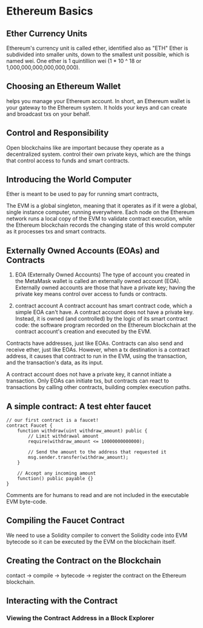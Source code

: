# Ethereum Basics


## Ether Currency Units
Ethereum's currency unit is called ether, identified also as "ETH"
Ether is subdivided into smaller units, down to the smallest unit possible, which is named wei. 
One ether is 1 quintillion wei (1 * 10 ^ 18 or 1,000,000,000,000,000,000).


## Choosing an Ethereum Wallet
helps you manage your Ethereum account. In short, an Ethereum wallet is your gateway to the Ethereum system. It holds your keys and can create and broadcast txs on your behalf.


## Control and Responsibility
Open blockchains like are important because they operate as a decentralized system. control their own private keys, which are the things that control access to funds and smart contracts. 


## Introducing the World Computer
Ether is meant to be used to pay for running smart contracts, 

The EVM is a global singleton, meaning that it operates as if it were a global, single instance computer, running everywhere. Each node on the Ethereum network runs a local copy of the EVM to validate contract execution, while the Ethereum blockchain records the changing state of this wrold computer as it processes txs and smart contracts. 


## Externally Owned Accounts (EOAs) and Contracts
1. EOA (Externally Owned Accounts)
The type of account you created in the MetaMask wallet is called an externally owned account (EOA). 
Externally owned accounts are those that have a private key; having the private key means control over access to funds or contracts. 

2. contract account
A contract account has smart contract code, which a simple EOA can't have. A contract account does not have a private key. Instead, it is owned (and controlled) by the logic of its smart contract code: the software program recorded on the Ethereum blockchain at the contract account's creation and executed by the EVM. 

Contracts have addresses, just like EOAs. Contracts can also send and receive ether, just like EOAs. However, when a tx destination is a contract address, it causes that contract to run in the EVM, using the transaction, and the transaction's data, as its input. 

A contract account does not have a private key, it cannot initiate a transaction. Only EOAs can initiate txs, but contracts can react to transactions by calling other contracts, building complex execution paths. 

## A simple contract: A test ehter faucet

```solidity
// our first contract is a faucet!
contract Faucet {
	function withdraw(uint withdraw_amount) public {
		// Limit withdrawal amount
		require(withdraw_amount <= 10000000000000);

		// Send the amount to the address that requested it
		msg.sender.transfer(withdraw_amount);
	}

	// Accept any incoming amount
	function() public payable {}
}
```

Comments are for humans to read and are not included in the executable EVM byte-code. 


## Compiling the Faucet Contract
We need to use a Solidity compiler to convert the Solidity code into EVM bytecode so it can be executed by the EVM on the blockchain itself.


## Creating the Contract on the Blockchain
contact -> compile -> bytecode -> register the contract on the Ethereum blockchain.


## Interacting with the Contract

### Viewing the Contract Address in a Block Explorer


